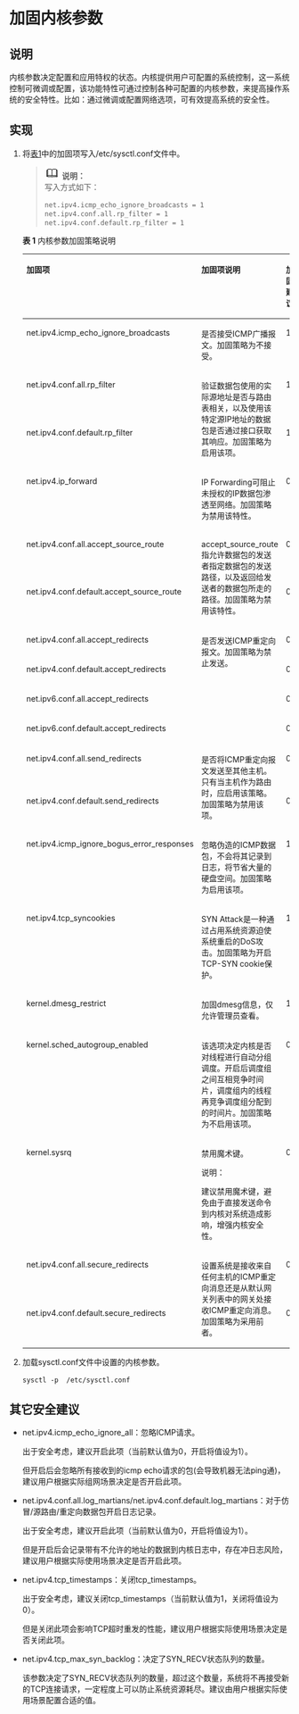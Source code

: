 # 加固内核参数<a name="ZH-CN_TOPIC_0192977556"></a>

## 说明<a name="zh-cn_topic_0152100187_s2b141e9586ff428b803c438a20108716"></a>

内核参数决定配置和应用特权的状态。内核提供用户可配置的系统控制，这一系统控制可微调或配置，该功能特性可通过控制各种可配置的内核参数，来提高操作系统的安全特性。比如：通过微调或配置网络选项，可有效提高系统的安全性。

## 实现<a name="zh-cn_topic_0152100187_sbba7105666564d60ba2a10df17f8142d"></a>

1.  将[表1](#zh-cn_topic_0152100187_t69b5423c26644b26abe94d88d38878eb)中的加固项写入/etc/sysctl.conf文件中。

    >![](public_sys-resources/icon-note.gif) **说明：**   
    >写入方式如下：  
    >```  
    >net.ipv4.icmp_echo_ignore_broadcasts = 1  
    >net.ipv4.conf.all.rp_filter = 1  
    >net.ipv4.conf.default.rp_filter = 1  
    >```  

    **表 1**  内核参数加固策略说明

    <a name="zh-cn_topic_0152100187_t69b5423c26644b26abe94d88d38878eb"></a>
    <table><thead align="left"><tr id="zh-cn_topic_0152100187_raa25cc70d4fe490f9aeff1ef28082cc3"><th class="cellrowborder" valign="top" width="27.82%" id="mcps1.2.5.1.1"><p id="zh-cn_topic_0152100187_a3d294a7ff4e94f3cacac538105f8416e"><a name="zh-cn_topic_0152100187_a3d294a7ff4e94f3cacac538105f8416e"></a><a name="zh-cn_topic_0152100187_a3d294a7ff4e94f3cacac538105f8416e"></a><strong id="zh-cn_topic_0152100187_afa52d3d6c2b844f8b569d590ddc96ca3"><a name="zh-cn_topic_0152100187_afa52d3d6c2b844f8b569d590ddc96ca3"></a><a name="zh-cn_topic_0152100187_afa52d3d6c2b844f8b569d590ddc96ca3"></a>加固项</strong></p>
    </th>
    <th class="cellrowborder" valign="top" width="42.28%" id="mcps1.2.5.1.2"><p id="p133291054141312"><a name="p133291054141312"></a><a name="p133291054141312"></a><strong id="b1742813518156"><a name="b1742813518156"></a><a name="b1742813518156"></a>加固项说明</strong></p>
    </th>
    <th class="cellrowborder" valign="top" width="16.85%" id="mcps1.2.5.1.3"><p id="zh-cn_topic_0152100187_ada469cd7a6a84715ae84396e20e11d2e"><a name="zh-cn_topic_0152100187_ada469cd7a6a84715ae84396e20e11d2e"></a><a name="zh-cn_topic_0152100187_ada469cd7a6a84715ae84396e20e11d2e"></a><strong id="zh-cn_topic_0152100187_a465de7c512de41a3a29b7a3d61bd6d35"><a name="zh-cn_topic_0152100187_a465de7c512de41a3a29b7a3d61bd6d35"></a><a name="zh-cn_topic_0152100187_a465de7c512de41a3a29b7a3d61bd6d35"></a>加固建议</strong></p>
    </th>
    <th class="cellrowborder" valign="top" width="13.05%" id="mcps1.2.5.1.4"><p id="p91291791816"><a name="p91291791816"></a><a name="p91291791816"></a><strong id="b9693143714386"><a name="b9693143714386"></a><a name="b9693143714386"></a>openEuler默认是否已加固为建议值</strong></p>
    </th>
    </tr>
    </thead>
    <tbody><tr id="zh-cn_topic_0152100187_r8b1dbfa22e234195bfbced76a937c44a"><td class="cellrowborder" valign="top" width="27.82%" headers="mcps1.2.5.1.1 "><p id="zh-cn_topic_0152100187_a34bc895b203945bbaa10ecf47c6ca388"><a name="zh-cn_topic_0152100187_a34bc895b203945bbaa10ecf47c6ca388"></a><a name="zh-cn_topic_0152100187_a34bc895b203945bbaa10ecf47c6ca388"></a>net.ipv4.icmp_echo_ignore_broadcasts</p>
    </td>
    <td class="cellrowborder" valign="top" width="42.28%" headers="mcps1.2.5.1.2 "><p id="p8329854171310"><a name="p8329854171310"></a><a name="p8329854171310"></a>是否接受ICMP广播报文。加固策略为不接受。</p>
    </td>
    <td class="cellrowborder" valign="top" width="16.85%" headers="mcps1.2.5.1.3 "><p id="zh-cn_topic_0152100187_a53b1ce6a103a462bb8c2b589bb162754"><a name="zh-cn_topic_0152100187_a53b1ce6a103a462bb8c2b589bb162754"></a><a name="zh-cn_topic_0152100187_a53b1ce6a103a462bb8c2b589bb162754"></a>1</p>
    </td>
    <td class="cellrowborder" valign="top" width="13.05%" headers="mcps1.2.5.1.4 "><p id="p20129578189"><a name="p20129578189"></a><a name="p20129578189"></a>是</p>
    </td>
    </tr>
    <tr id="zh-cn_topic_0152100187_r19aa5f58a362414089ba635da07935d2"><td class="cellrowborder" valign="top" width="27.82%" headers="mcps1.2.5.1.1 "><p id="zh-cn_topic_0152100187_a398aedc4f221443ab77a22c52040e74c"><a name="zh-cn_topic_0152100187_a398aedc4f221443ab77a22c52040e74c"></a><a name="zh-cn_topic_0152100187_a398aedc4f221443ab77a22c52040e74c"></a>net.ipv4.conf.all.rp_filter</p>
    </td>
    <td class="cellrowborder" rowspan="2" valign="top" width="42.28%" headers="mcps1.2.5.1.2 "><p id="p118393941612"><a name="p118393941612"></a><a name="p118393941612"></a>验证数据包使用的实际源地址是否与路由表相关，以及使用该特定源IP地址的数据包是否通过接口获取其响应。加固策略为启用该项。</p>
    </td>
    <td class="cellrowborder" valign="top" width="16.85%" headers="mcps1.2.5.1.3 "><p id="zh-cn_topic_0152100187_af33eda0103b74c6cb04754b992df526e"><a name="zh-cn_topic_0152100187_af33eda0103b74c6cb04754b992df526e"></a><a name="zh-cn_topic_0152100187_af33eda0103b74c6cb04754b992df526e"></a>1</p>
    </td>
    <td class="cellrowborder" valign="top" width="13.05%" headers="mcps1.2.5.1.4 "><p id="p71293720187"><a name="p71293720187"></a><a name="p71293720187"></a>是</p>
    </td>
    </tr>
    <tr id="zh-cn_topic_0152100187_r0b5424b75653481e8c0b54d2349f7731"><td class="cellrowborder" valign="top" headers="mcps1.2.5.1.1 "><p id="zh-cn_topic_0152100187_a70e0478bd14349f0bc8e8acf6a07ed19"><a name="zh-cn_topic_0152100187_a70e0478bd14349f0bc8e8acf6a07ed19"></a><a name="zh-cn_topic_0152100187_a70e0478bd14349f0bc8e8acf6a07ed19"></a>net.ipv4.conf.default.rp_filter</p>
    </td>
    <td class="cellrowborder" valign="top" headers="mcps1.2.5.1.2 "><p id="zh-cn_topic_0152100187_a81cf78b891f243f28f04d250a5deabc7"><a name="zh-cn_topic_0152100187_a81cf78b891f243f28f04d250a5deabc7"></a><a name="zh-cn_topic_0152100187_a81cf78b891f243f28f04d250a5deabc7"></a>1</p>
    </td>
    <td class="cellrowborder" valign="top" headers="mcps1.2.5.1.3 "><p id="p18129167161812"><a name="p18129167161812"></a><a name="p18129167161812"></a>是</p>
    </td>
    </tr>
    <tr id="zh-cn_topic_0152100187_r03ec48a2baa6432eaad5a2f95a5c85b5"><td class="cellrowborder" valign="top" width="27.82%" headers="mcps1.2.5.1.1 "><p id="zh-cn_topic_0152100187_aa90f8f2fdcfc40ef86c8f751630f0d85"><a name="zh-cn_topic_0152100187_aa90f8f2fdcfc40ef86c8f751630f0d85"></a><a name="zh-cn_topic_0152100187_aa90f8f2fdcfc40ef86c8f751630f0d85"></a>net.ipv4.ip_forward</p>
    </td>
    <td class="cellrowborder" valign="top" width="42.28%" headers="mcps1.2.5.1.2 "><p id="p162271705177"><a name="p162271705177"></a><a name="p162271705177"></a>IP Forwarding可阻止未授权的IP数据包渗透至网络。加固策略为禁用该特性。</p>
    </td>
    <td class="cellrowborder" valign="top" width="16.85%" headers="mcps1.2.5.1.3 "><p id="zh-cn_topic_0152100187_a07ee3c75eae9493d98e79a7bd9df7449"><a name="zh-cn_topic_0152100187_a07ee3c75eae9493d98e79a7bd9df7449"></a><a name="zh-cn_topic_0152100187_a07ee3c75eae9493d98e79a7bd9df7449"></a>0</p>
    </td>
    <td class="cellrowborder" valign="top" width="13.05%" headers="mcps1.2.5.1.4 "><p id="p191290781810"><a name="p191290781810"></a><a name="p191290781810"></a>是</p>
    </td>
    </tr>
    <tr id="zh-cn_topic_0152100187_r7fdfdf1805c249d0abd5be54e16199db"><td class="cellrowborder" valign="top" width="27.82%" headers="mcps1.2.5.1.1 "><p id="zh-cn_topic_0152100187_aab9f3be48ad048a49dff8be6400d5eb8"><a name="zh-cn_topic_0152100187_aab9f3be48ad048a49dff8be6400d5eb8"></a><a name="zh-cn_topic_0152100187_aab9f3be48ad048a49dff8be6400d5eb8"></a>net.ipv4.conf.all.accept_source_route</p>
    </td>
    <td class="cellrowborder" rowspan="2" valign="top" width="42.28%" headers="mcps1.2.5.1.2 "><p id="p4522185513164"><a name="p4522185513164"></a><a name="p4522185513164"></a>accept_source_route指允许数据包的发送者指定数据包的发送路径，以及返回给发送者的数据包所走的路径。加固策略为禁用该特性。</p>
    </td>
    <td class="cellrowborder" valign="top" width="16.85%" headers="mcps1.2.5.1.3 "><p id="zh-cn_topic_0152100187_ad970bc2d4d8746d2819d9fa5b0f0bbe9"><a name="zh-cn_topic_0152100187_ad970bc2d4d8746d2819d9fa5b0f0bbe9"></a><a name="zh-cn_topic_0152100187_ad970bc2d4d8746d2819d9fa5b0f0bbe9"></a>0</p>
    </td>
    <td class="cellrowborder" valign="top" width="13.05%" headers="mcps1.2.5.1.4 "><p id="p112914721813"><a name="p112914721813"></a><a name="p112914721813"></a>是</p>
    </td>
    </tr>
    <tr id="zh-cn_topic_0152100187_ra433bb1dbe47458190fdb22abb665998"><td class="cellrowborder" valign="top" headers="mcps1.2.5.1.1 "><p id="zh-cn_topic_0152100187_a3d4844c94bb04a60b740a33dcf5e795f"><a name="zh-cn_topic_0152100187_a3d4844c94bb04a60b740a33dcf5e795f"></a><a name="zh-cn_topic_0152100187_a3d4844c94bb04a60b740a33dcf5e795f"></a>net.ipv4.conf.default.accept_source_route</p>
    </td>
    <td class="cellrowborder" valign="top" headers="mcps1.2.5.1.2 "><p id="zh-cn_topic_0152100187_a682a06f32995423c8de8fb8ad3f54559"><a name="zh-cn_topic_0152100187_a682a06f32995423c8de8fb8ad3f54559"></a><a name="zh-cn_topic_0152100187_a682a06f32995423c8de8fb8ad3f54559"></a>0</p>
    </td>
    <td class="cellrowborder" valign="top" headers="mcps1.2.5.1.3 "><p id="p91294781816"><a name="p91294781816"></a><a name="p91294781816"></a>是</p>
    </td>
    </tr>
    <tr id="zh-cn_topic_0152100187_r8ef770ca7fb34a0b9dbb6b89e8370976"><td class="cellrowborder" valign="top" width="27.82%" headers="mcps1.2.5.1.1 "><p id="zh-cn_topic_0152100187_a342512d73c3e4195a91239afc4ff1efd"><a name="zh-cn_topic_0152100187_a342512d73c3e4195a91239afc4ff1efd"></a><a name="zh-cn_topic_0152100187_a342512d73c3e4195a91239afc4ff1efd"></a>net.ipv4.conf.all.accept_redirects</p>
    </td>
    <td class="cellrowborder" rowspan="4" valign="top" width="42.28%" headers="mcps1.2.5.1.2 "><p id="p4141124519161"><a name="p4141124519161"></a><a name="p4141124519161"></a>是否发送ICMP重定向报文。加固策略为禁止发送。</p>
    </td>
    <td class="cellrowborder" valign="top" width="16.85%" headers="mcps1.2.5.1.3 "><p id="zh-cn_topic_0152100187_a191b201819404f3a8066f0fa64782147"><a name="zh-cn_topic_0152100187_a191b201819404f3a8066f0fa64782147"></a><a name="zh-cn_topic_0152100187_a191b201819404f3a8066f0fa64782147"></a>0</p>
    </td>
    <td class="cellrowborder" valign="top" width="13.05%" headers="mcps1.2.5.1.4 "><p id="p1412907171813"><a name="p1412907171813"></a><a name="p1412907171813"></a>是</p>
    </td>
    </tr>
    <tr id="zh-cn_topic_0152100187_r5390901e81f54e40ba5d940720a21faa"><td class="cellrowborder" valign="top" headers="mcps1.2.5.1.1 "><p id="zh-cn_topic_0152100187_af453e4487bb748f08e38c4209fdfdcae"><a name="zh-cn_topic_0152100187_af453e4487bb748f08e38c4209fdfdcae"></a><a name="zh-cn_topic_0152100187_af453e4487bb748f08e38c4209fdfdcae"></a>net.ipv4.conf.default.accept_redirects</p>
    </td>
    <td class="cellrowborder" valign="top" headers="mcps1.2.5.1.2 "><p id="zh-cn_topic_0152100187_abc81602234514f698721578cdcb8fcad"><a name="zh-cn_topic_0152100187_abc81602234514f698721578cdcb8fcad"></a><a name="zh-cn_topic_0152100187_abc81602234514f698721578cdcb8fcad"></a>0</p>
    </td>
    <td class="cellrowborder" valign="top" headers="mcps1.2.5.1.3 "><p id="p17129107161817"><a name="p17129107161817"></a><a name="p17129107161817"></a>是</p>
    </td>
    </tr>
    <tr id="zh-cn_topic_0152100187_row1256953610615"><td class="cellrowborder" valign="top" headers="mcps1.2.5.1.1 "><p id="zh-cn_topic_0152100187_p152163361301"><a name="zh-cn_topic_0152100187_p152163361301"></a><a name="zh-cn_topic_0152100187_p152163361301"></a>net.ipv6.conf.all.accept_redirects</p>
    </td>
    <td class="cellrowborder" valign="top" headers="mcps1.2.5.1.2 "><p id="zh-cn_topic_0152100187_p7216236133012"><a name="zh-cn_topic_0152100187_p7216236133012"></a><a name="zh-cn_topic_0152100187_p7216236133012"></a>0</p>
    </td>
    <td class="cellrowborder" valign="top" headers="mcps1.2.5.1.3 "><p id="p7129870188"><a name="p7129870188"></a><a name="p7129870188"></a>是</p>
    </td>
    </tr>
    <tr id="zh-cn_topic_0152100187_row9773333167"><td class="cellrowborder" valign="top" headers="mcps1.2.5.1.1 "><p id="zh-cn_topic_0152100187_p746123313019"><a name="zh-cn_topic_0152100187_p746123313019"></a><a name="zh-cn_topic_0152100187_p746123313019"></a>net.ipv6.conf.default.accept_redirects</p>
    </td>
    <td class="cellrowborder" valign="top" headers="mcps1.2.5.1.2 "><p id="zh-cn_topic_0152100187_p184603373013"><a name="zh-cn_topic_0152100187_p184603373013"></a><a name="zh-cn_topic_0152100187_p184603373013"></a>0</p>
    </td>
    <td class="cellrowborder" valign="top" headers="mcps1.2.5.1.3 "><p id="p912957191815"><a name="p912957191815"></a><a name="p912957191815"></a>是</p>
    </td>
    </tr>
    <tr id="zh-cn_topic_0152100187_r21d6fa41ecd140b49c60799ec6027ecc"><td class="cellrowborder" valign="top" width="27.82%" headers="mcps1.2.5.1.1 "><p id="zh-cn_topic_0152100187_a9e1a01f9f7774b6796c6d3cf43334480"><a name="zh-cn_topic_0152100187_a9e1a01f9f7774b6796c6d3cf43334480"></a><a name="zh-cn_topic_0152100187_a9e1a01f9f7774b6796c6d3cf43334480"></a>net.ipv4.conf.all.send_redirects</p>
    </td>
    <td class="cellrowborder" rowspan="2" valign="top" width="42.28%" headers="mcps1.2.5.1.2 "><p id="p11731025131611"><a name="p11731025131611"></a><a name="p11731025131611"></a>是否将ICMP重定向报文发送至其他主机。只有当主机作为路由时，应启用该策略。加固策略为禁用该项。</p>
    </td>
    <td class="cellrowborder" valign="top" width="16.85%" headers="mcps1.2.5.1.3 "><p id="zh-cn_topic_0152100187_a94f328309ba647909712f2fdf5333725"><a name="zh-cn_topic_0152100187_a94f328309ba647909712f2fdf5333725"></a><a name="zh-cn_topic_0152100187_a94f328309ba647909712f2fdf5333725"></a>0</p>
    </td>
    <td class="cellrowborder" valign="top" width="13.05%" headers="mcps1.2.5.1.4 "><p id="p101309712188"><a name="p101309712188"></a><a name="p101309712188"></a>是</p>
    </td>
    </tr>
    <tr id="zh-cn_topic_0152100187_rb3d65aa2f78f4c01970d6c06988eadae"><td class="cellrowborder" valign="top" headers="mcps1.2.5.1.1 "><p id="zh-cn_topic_0152100187_a9a20b9854dae4621b6c0973a35c28608"><a name="zh-cn_topic_0152100187_a9a20b9854dae4621b6c0973a35c28608"></a><a name="zh-cn_topic_0152100187_a9a20b9854dae4621b6c0973a35c28608"></a>net.ipv4.conf.default.send_redirects</p>
    </td>
    <td class="cellrowborder" valign="top" headers="mcps1.2.5.1.2 "><p id="zh-cn_topic_0152100187_a7868ba9fb3be4ea698f39f81b11023c5"><a name="zh-cn_topic_0152100187_a7868ba9fb3be4ea698f39f81b11023c5"></a><a name="zh-cn_topic_0152100187_a7868ba9fb3be4ea698f39f81b11023c5"></a>0</p>
    </td>
    <td class="cellrowborder" valign="top" headers="mcps1.2.5.1.3 "><p id="p1413027151816"><a name="p1413027151816"></a><a name="p1413027151816"></a>是</p>
    </td>
    </tr>
    <tr id="zh-cn_topic_0152100187_r1bed925589304c3fba0a6c9034026abe"><td class="cellrowborder" valign="top" width="27.82%" headers="mcps1.2.5.1.1 "><p id="zh-cn_topic_0152100187_afae6e5f848b249aeb90bde8b4e2a5061"><a name="zh-cn_topic_0152100187_afae6e5f848b249aeb90bde8b4e2a5061"></a><a name="zh-cn_topic_0152100187_afae6e5f848b249aeb90bde8b4e2a5061"></a>net.ipv4.icmp_ignore_bogus_error_responses</p>
    </td>
    <td class="cellrowborder" valign="top" width="42.28%" headers="mcps1.2.5.1.2 "><p id="p5990141916176"><a name="p5990141916176"></a><a name="p5990141916176"></a>忽略伪造的ICMP数据包，不会将其记录到日志，将节省大量的硬盘空间。加固策略为启用该项。</p>
    </td>
    <td class="cellrowborder" valign="top" width="16.85%" headers="mcps1.2.5.1.3 "><p id="zh-cn_topic_0152100187_a64c552cdedca4aa2b7f729d770ba9281"><a name="zh-cn_topic_0152100187_a64c552cdedca4aa2b7f729d770ba9281"></a><a name="zh-cn_topic_0152100187_a64c552cdedca4aa2b7f729d770ba9281"></a>1</p>
    </td>
    <td class="cellrowborder" valign="top" width="13.05%" headers="mcps1.2.5.1.4 "><p id="p71305721817"><a name="p71305721817"></a><a name="p71305721817"></a>是</p>
    </td>
    </tr>
    <tr id="zh-cn_topic_0152100187_rb8245b54895041a08307c9072bfefb0c"><td class="cellrowborder" valign="top" width="27.82%" headers="mcps1.2.5.1.1 "><p id="zh-cn_topic_0152100187_ab7d2302698b846da93ed4585030d2cf7"><a name="zh-cn_topic_0152100187_ab7d2302698b846da93ed4585030d2cf7"></a><a name="zh-cn_topic_0152100187_ab7d2302698b846da93ed4585030d2cf7"></a>net.ipv4.tcp_syncookies</p>
    </td>
    <td class="cellrowborder" valign="top" width="42.28%" headers="mcps1.2.5.1.2 "><p id="p1990191910174"><a name="p1990191910174"></a><a name="p1990191910174"></a>SYN Attack是一种通过占用系统资源迫使系统重启的DoS攻击。加固策略为开启TCP-SYN cookie保护。</p>
    </td>
    <td class="cellrowborder" valign="top" width="16.85%" headers="mcps1.2.5.1.3 "><p id="zh-cn_topic_0152100187_a414bcf82b1724530bab2c0e8acb1b439"><a name="zh-cn_topic_0152100187_a414bcf82b1724530bab2c0e8acb1b439"></a><a name="zh-cn_topic_0152100187_a414bcf82b1724530bab2c0e8acb1b439"></a>1</p>
    </td>
    <td class="cellrowborder" valign="top" width="13.05%" headers="mcps1.2.5.1.4 "><p id="p1613011751815"><a name="p1613011751815"></a><a name="p1613011751815"></a>是</p>
    </td>
    </tr>
    <tr id="zh-cn_topic_0152100187_rd7e80dd5b7584a32baf6d4650df20744"><td class="cellrowborder" valign="top" width="27.82%" headers="mcps1.2.5.1.1 "><p id="zh-cn_topic_0152100187_a15325a8a5b7a4ad8acc9013b5da3e484"><a name="zh-cn_topic_0152100187_a15325a8a5b7a4ad8acc9013b5da3e484"></a><a name="zh-cn_topic_0152100187_a15325a8a5b7a4ad8acc9013b5da3e484"></a>kernel.dmesg_restrict</p>
    </td>
    <td class="cellrowborder" valign="top" width="42.28%" headers="mcps1.2.5.1.2 "><p id="p799021917172"><a name="p799021917172"></a><a name="p799021917172"></a>加固dmesg信息，仅允许管理员查看。</p>
    </td>
    <td class="cellrowborder" valign="top" width="16.85%" headers="mcps1.2.5.1.3 "><p id="zh-cn_topic_0152100187_acfdaa81f3c17425090c94c0772d36788"><a name="zh-cn_topic_0152100187_acfdaa81f3c17425090c94c0772d36788"></a><a name="zh-cn_topic_0152100187_acfdaa81f3c17425090c94c0772d36788"></a>1</p>
    </td>
    <td class="cellrowborder" valign="top" width="13.05%" headers="mcps1.2.5.1.4 "><p id="p1913097111819"><a name="p1913097111819"></a><a name="p1913097111819"></a>是</p>
    </td>
    </tr>
    <tr id="zh-cn_topic_0152100187_row6299142013120"><td class="cellrowborder" valign="top" width="27.82%" headers="mcps1.2.5.1.1 "><p id="zh-cn_topic_0152100187_p898212316312"><a name="zh-cn_topic_0152100187_p898212316312"></a><a name="zh-cn_topic_0152100187_p898212316312"></a>kernel.sched_autogroup_enabled</p>
    </td>
    <td class="cellrowborder" valign="top" width="42.28%" headers="mcps1.2.5.1.2 "><p id="p149901195172"><a name="p149901195172"></a><a name="p149901195172"></a>该选项决定内核是否对线程进行自动分组调度。开启后调度组之间互相竞争时间片，调度组内的线程再竞争调度组分配到的时间片。加固策略为不启用该项。</p>
    </td>
    <td class="cellrowborder" valign="top" width="16.85%" headers="mcps1.2.5.1.3 "><p id="zh-cn_topic_0152100187_p179821131173119"><a name="zh-cn_topic_0152100187_p179821131173119"></a><a name="zh-cn_topic_0152100187_p179821131173119"></a>0</p>
    </td>
    <td class="cellrowborder" valign="top" width="13.05%" headers="mcps1.2.5.1.4 "><p id="p131304771813"><a name="p131304771813"></a><a name="p131304771813"></a>否</p>
    </td>
    </tr>
    <tr id="zh-cn_topic_0152100187_re81efcb1fb414c438598d561d2eb9ba5"><td class="cellrowborder" valign="top" width="27.82%" headers="mcps1.2.5.1.1 "><p id="zh-cn_topic_0152100187_a3f2f610168e94af0b74603847d748069"><a name="zh-cn_topic_0152100187_a3f2f610168e94af0b74603847d748069"></a><a name="zh-cn_topic_0152100187_a3f2f610168e94af0b74603847d748069"></a>kernel.sysrq</p>
    </td>
    <td class="cellrowborder" valign="top" width="42.28%" headers="mcps1.2.5.1.2 "><p id="p1953982581715"><a name="p1953982581715"></a><a name="p1953982581715"></a>禁用魔术键。</p>
    <div class="note" id="note145398257178"><a name="note145398257178"></a><a name="note145398257178"></a><span class="notetitle"> 说明： </span><div class="notebody"><p id="p653913258176"><a name="p653913258176"></a><a name="p653913258176"></a>建议禁用魔术键，避免由于直接发送命令到内核对系统造成影响，增强内核安全性。</p>
    </div></div>
    </td>
    <td class="cellrowborder" valign="top" width="16.85%" headers="mcps1.2.5.1.3 "><p id="zh-cn_topic_0152100187_af934bb89976b4e11808359c1dc1f7bb8"><a name="zh-cn_topic_0152100187_af934bb89976b4e11808359c1dc1f7bb8"></a><a name="zh-cn_topic_0152100187_af934bb89976b4e11808359c1dc1f7bb8"></a>0</p>
    </td>
    <td class="cellrowborder" valign="top" width="13.05%" headers="mcps1.2.5.1.4 "><p id="p213018741817"><a name="p213018741817"></a><a name="p213018741817"></a>是</p>
    </td>
    </tr>
    <tr id="zh-cn_topic_0152100187_r7a53e264bac641e89b64819dc75a6c23"><td class="cellrowborder" valign="top" width="27.82%" headers="mcps1.2.5.1.1 "><p id="zh-cn_topic_0152100187_af688810f79124dd59d0618268ddaeb82"><a name="zh-cn_topic_0152100187_af688810f79124dd59d0618268ddaeb82"></a><a name="zh-cn_topic_0152100187_af688810f79124dd59d0618268ddaeb82"></a>net.ipv4.conf.all.secure_redirects</p>
    </td>
    <td class="cellrowborder" rowspan="2" valign="top" width="42.28%" headers="mcps1.2.5.1.2 "><p id="p824893212174"><a name="p824893212174"></a><a name="p824893212174"></a>设置系统是接收来自任何主机的ICMP重定向消息还是从默认网关列表中的网关处接收ICMP重定向消息。加固策略为采用前者。</p>
    </td>
    <td class="cellrowborder" valign="top" width="16.85%" headers="mcps1.2.5.1.3 "><p id="zh-cn_topic_0152100187_a92529d808a454a978a7824c4e028a982"><a name="zh-cn_topic_0152100187_a92529d808a454a978a7824c4e028a982"></a><a name="zh-cn_topic_0152100187_a92529d808a454a978a7824c4e028a982"></a>0</p>
    </td>
    <td class="cellrowborder" valign="top" width="13.05%" headers="mcps1.2.5.1.4 "><p id="p1713019771813"><a name="p1713019771813"></a><a name="p1713019771813"></a>是</p>
    </td>
    </tr>
    <tr id="zh-cn_topic_0152100187_ra04d3e2c516d4e6289f9244e2b92ccc7"><td class="cellrowborder" valign="top" headers="mcps1.2.5.1.1 "><p id="zh-cn_topic_0152100187_af3b14a2dba4a4c0a8e82e8b603a3aee3"><a name="zh-cn_topic_0152100187_af3b14a2dba4a4c0a8e82e8b603a3aee3"></a><a name="zh-cn_topic_0152100187_af3b14a2dba4a4c0a8e82e8b603a3aee3"></a>net.ipv4.conf.default.secure_redirects</p>
    </td>
    <td class="cellrowborder" valign="top" headers="mcps1.2.5.1.2 "><p id="zh-cn_topic_0152100187_aee784145b2d54922a8427cf1eb835db9"><a name="zh-cn_topic_0152100187_aee784145b2d54922a8427cf1eb835db9"></a><a name="zh-cn_topic_0152100187_aee784145b2d54922a8427cf1eb835db9"></a>0</p>
    </td>
    <td class="cellrowborder" valign="top" headers="mcps1.2.5.1.3 "><p id="p201306711817"><a name="p201306711817"></a><a name="p201306711817"></a>是</p>
    </td>
    </tr>
    </tbody>
    </table>

2.  加载sysctl.conf文件中设置的内核参数。

    ```
    sysctl -p  /etc/sysctl.conf
    ```


## 其它安全建议<a name="zh-cn_topic_0152100187_s93a9bc8f050a4bf286c41129023cd9b3"></a>

-   net.ipv4.icmp\_echo\_ignore\_all：忽略ICMP请求。

    出于安全考虑，建议开启此项（当前默认值为0，开启将值设为1）。

    但开启后会忽略所有接收到的icmp echo请求的包\(会导致机器无法ping通\)，建议用户根据实际组网场景决定是否开启此项。

-   net.ipv4.conf.all.log\_martians/net.ipv4.conf.default.log\_martians：对于仿冒/源路由/重定向数据包开启日志记录。

    出于安全考虑，建议开启此项（当前默认值为0，开启将值设为1）。

    但是开启后会记录带有不允许的地址的数据到内核日志中，存在冲日志风险，建议用户根据实际使用场景决定是否开启此项。

-   net.ipv4.tcp\_timestamps：关闭tcp\_timestamps。

    出于安全考虑，建议关闭tcp\_timestamps（当前默认值为1，关闭将值设为0）。

    但是关闭此项会影响TCP超时重发的性能，建议用户根据实际使用场景决定是否关闭此项。

-   net.ipv4.tcp\_max\_syn\_backlog：决定了SYN\_RECV状态队列的数量。

    该参数决定了SYN\_RECV状态队列的数量，超过这个数量，系统将不再接受新的TCP连接请求，一定程度上可以防止系统资源耗尽。建议由用户根据实际使用场景配置合适的值。


